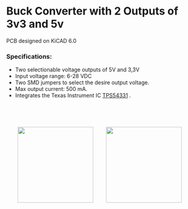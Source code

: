 # Buck Converter with 2 Outputs of 3v3 and 5v

PCB designed on KiCAD 6.0

### Specifications:
  - Two selectionable voltage outputs of 5V and 3,3V
  - Input voltage range: 6-28 VDC
  - Two SMD jumpers to select the desire output voltage.
  - Max output current: 500 mA.
  - Integrates the Texas Instrument IC [TPS54331](https://www.ti.com/lit/ds/symlink/tps54331.pdf) .
 <br>
<p>
  <img height="200"  style="padding: 30px;" src="https://github.com/darioGg3/Buck_Converter/blob/main/img/Front.png">

  <img height="200"  src="https://github.com/darioGg3/Buck_Converter/blob/main/img/Back.png">
</p>




